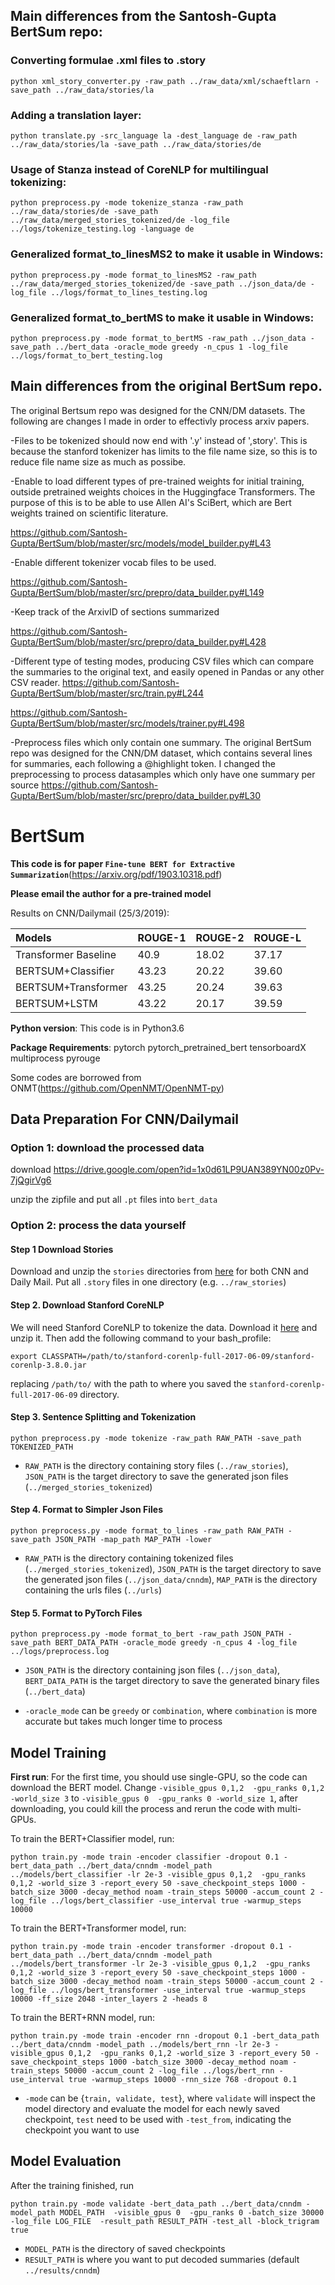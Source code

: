 ## Main differences from the Santosh-Gupta BertSum repo:

### Converting formulae .xml files to .story
```
python xml_story_converter.py -raw_path ../raw_data/xml/schaeftlarn -save_path ../raw_data/stories/la
```

### Adding a translation layer:
```
python translate.py -src_language la -dest_language de -raw_path ../raw_data/stories/la -save_path ../raw_data/stories/de
```

### Usage of Stanza instead of CoreNLP for multilingual tokenizing:
```
python preprocess.py -mode tokenize_stanza -raw_path ../raw_data/stories/de -save_path ../raw_data/merged_stories_tokenized/de -log_file ../logs/tokenize_testing.log -language de
```

### Generalized **format_to_linesMS2** to make it usable in Windows:
```
python preprocess.py -mode format_to_linesMS2 -raw_path ../raw_data/merged_stories_tokenized/de -save_path ../json_data/de -log_file ../logs/format_to_lines_testing.log
```

### Generalized **format_to_bertMS** to make it usable in Windows:
```
python preprocess.py -mode format_to_bertMS -raw_path ../json_data -save_path ../bert_data -oracle_mode greedy -n_cpus 1 -log_file ../logs/format_to_bert_testing.log
```

## Main differences from the original BertSum repo. 

The original Bertsum repo was designed for the CNN/DM datasets. The following are changes I made in order to effectivly process arxiv papers. 

-Files to be tokenized should now end with '.y' instead of ',story'. This is because the stanford tokenizer has limits to the file name size, so this is to reduce file name size as much as possibe. 

-Enable to load different types of pre-trained weights for initial training, outside pretrained weights choices in the Huggingface Transformers. The purpose of this is to be able to use Allen AI's SciBert, which are Bert weights trained on scientific literature. 

https://github.com/Santosh-Gupta/BertSum/blob/master/src/models/model_builder.py#L43

-Enable different tokenizer vocab files to be used. 

https://github.com/Santosh-Gupta/BertSum/blob/master/src/prepro/data_builder.py#L149

-Keep track of the ArxivID of sections summarized

https://github.com/Santosh-Gupta/BertSum/blob/master/src/prepro/data_builder.py#L428

-Different type of testing modes, producing CSV files which can compare the summaries to the original text, and easily opened in Pandas or any other CSV reader. 
https://github.com/Santosh-Gupta/BertSum/blob/master/src/train.py#L244

https://github.com/Santosh-Gupta/BertSum/blob/master/src/models/trainer.py#L498


-Preprocess files which only contain one summary. The original BertSum repo was designed for the CNN/DM dataset, which contains several lines for summaries, each following a @highlight token. I changed the preprocessing to process datasamples which only have one summary per source
https://github.com/Santosh-Gupta/BertSum/blob/master/src/prepro/data_builder.py#L30

# BertSum

**This code is for paper `Fine-tune BERT for Extractive Summarization`**(https://arxiv.org/pdf/1903.10318.pdf)

**Please email the author for a pre-trained model**



Results on CNN/Dailymail (25/3/2019):

|  Models| ROUGE-1 | ROUGE-2 |ROUGE-L
| :---         |     :---      |         :--- |          :--- |
| Transformer Baseline   | 40.9     | 18.02    |37.17    |
| BERTSUM+Classifier     | 43.23       | 20.22    |39.60      |
| BERTSUM+Transformer     | 43.25      | 20.24    |39.63     |
| BERTSUM+LSTM     | 43.22       |  20.17    |39.59      |

**Python version**: This code is in Python3.6

**Package Requirements**: pytorch pytorch_pretrained_bert tensorboardX multiprocess pyrouge

Some codes are borrowed from ONMT(https://github.com/OpenNMT/OpenNMT-py)

## Data Preparation For CNN/Dailymail
### Option 1: download the processed data

download https://drive.google.com/open?id=1x0d61LP9UAN389YN00z0Pv-7jQgirVg6

unzip the zipfile and put all `.pt` files into `bert_data`

### Option 2: process the data yourself

#### Step 1 Download Stories
Download and unzip the `stories` directories from [here](http://cs.nyu.edu/~kcho/DMQA/) for both CNN and Daily Mail. Put all  `.story` files in one directory (e.g. `../raw_stories`)

####  Step 2. Download Stanford CoreNLP
We will need Stanford CoreNLP to tokenize the data. Download it [here](https://stanfordnlp.github.io/CoreNLP/) and unzip it. Then add the following command to your bash_profile:
```
export CLASSPATH=/path/to/stanford-corenlp-full-2017-06-09/stanford-corenlp-3.8.0.jar
```
replacing `/path/to/` with the path to where you saved the `stanford-corenlp-full-2017-06-09` directory. 

####  Step 3. Sentence Splitting and Tokenization

```
python preprocess.py -mode tokenize -raw_path RAW_PATH -save_path TOKENIZED_PATH
```

* `RAW_PATH` is the directory containing story files (`../raw_stories`), `JSON_PATH` is the target directory to save the generated json files (`../merged_stories_tokenized`)


####  Step 4. Format to Simpler Json Files
 
```
python preprocess.py -mode format_to_lines -raw_path RAW_PATH -save_path JSON_PATH -map_path MAP_PATH -lower 
```

* `RAW_PATH` is the directory containing tokenized files (`../merged_stories_tokenized`), `JSON_PATH` is the target directory to save the generated json files (`../json_data/cnndm`), `MAP_PATH` is the  directory containing the urls files (`../urls`)

####  Step 5. Format to PyTorch Files
```
python preprocess.py -mode format_to_bert -raw_path JSON_PATH -save_path BERT_DATA_PATH -oracle_mode greedy -n_cpus 4 -log_file ../logs/preprocess.log
```

* `JSON_PATH` is the directory containing json files (`../json_data`), `BERT_DATA_PATH` is the target directory to save the generated binary files (`../bert_data`)

* `-oracle_mode` can be `greedy` or `combination`, where `combination` is more accurate but takes much longer time to process 

## Model Training

**First run**: For the first time, you should use single-GPU, so the code can download the BERT model. Change ``-visible_gpus 0,1,2  -gpu_ranks 0,1,2 -world_size 3`` to ``-visible_gpus 0  -gpu_ranks 0 -world_size 1``, after downloading, you could kill the process and rerun the code with multi-GPUs.


To train the BERT+Classifier model, run:
```
python train.py -mode train -encoder classifier -dropout 0.1 -bert_data_path ../bert_data/cnndm -model_path ../models/bert_classifier -lr 2e-3 -visible_gpus 0,1,2  -gpu_ranks 0,1,2 -world_size 3 -report_every 50 -save_checkpoint_steps 1000 -batch_size 3000 -decay_method noam -train_steps 50000 -accum_count 2 -log_file ../logs/bert_classifier -use_interval true -warmup_steps 10000
```

To train the BERT+Transformer model, run:
```
python train.py -mode train -encoder transformer -dropout 0.1 -bert_data_path ../bert_data/cnndm -model_path ../models/bert_transformer -lr 2e-3 -visible_gpus 0,1,2  -gpu_ranks 0,1,2 -world_size 3 -report_every 50 -save_checkpoint_steps 1000 -batch_size 3000 -decay_method noam -train_steps 50000 -accum_count 2 -log_file ../logs/bert_transformer -use_interval true -warmup_steps 10000 -ff_size 2048 -inter_layers 2 -heads 8
```

To train the BERT+RNN model, run:
```
python train.py -mode train -encoder rnn -dropout 0.1 -bert_data_path ../bert_data/cnndm -model_path ../models/bert_rnn -lr 2e-3 -visible_gpus 0,1,2  -gpu_ranks 0,1,2 -world_size 3 -report_every 50 -save_checkpoint_steps 1000 -batch_size 3000 -decay_method noam -train_steps 50000 -accum_count 2 -log_file ../logs/bert_rnn -use_interval true -warmup_steps 10000 -rnn_size 768 -dropout 0.1
```


* `-mode` can be {`train, validate, test`}, where `validate` will inspect the model directory and evaluate the model for each newly saved checkpoint, `test` need to be used with `-test_from`, indicating the checkpoint you want to use

## Model Evaluation
After the training finished, run
```
python train.py -mode validate -bert_data_path ../bert_data/cnndm -model_path MODEL_PATH  -visible_gpus 0  -gpu_ranks 0 -batch_size 30000  -log_file LOG_FILE  -result_path RESULT_PATH -test_all -block_trigram true
```
* `MODEL_PATH` is the directory of saved checkpoints
* `RESULT_PATH` is where you want to put decoded summaries (default `../results/cnndm`)


